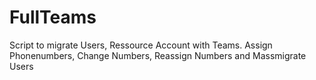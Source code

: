 # FullTeams
Script to migrate Users, Ressource Account with Teams. Assign Phonenumbers, Change Numbers, Reassign Numbers and Massmigrate Users
